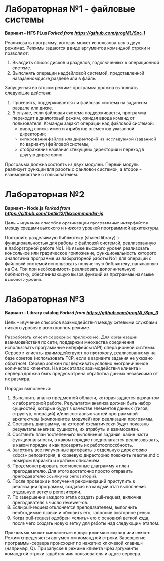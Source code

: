 # Лабораторная №1 - файловые системы
**Вариант - HFS PLus**
***Forked from https://github.com/progML/Spo_1***

Реализовать программу, которая может использоваться в двух режимах. Режимы задаются в виде аргументов командной строки и позволяют:
1. Выводить список дисков и разделов, подключенных к операционной системе.
2. Выполнять операции надфайловой системой, представленной назаданномдиске,разделе или в файле.

Запущенная во втором режиме программа должна выполнять следующие действия:
1. Проверять, поддерживается ли файловая система на заданном разделе или диске. 
2. В случае, если файловая система поддерживается, программа переходит в диалоговый режим, ожидая ввода команд от пользователя. Команды задают операции над файловой системой:
    - вывод списка имен и атрибутов элементов указанной директории;
    - копирование  файлов  или  директорий из исследуемой (заданной по  варианту) файловой системы;
    - отображение названия «текущей» директории и переход в другую директорию.
    
Программа должна состоять из двух модулей. Первый модуль реализует функции для работы с файловой системой, а второй – взаимодействие с пользователем.

# Лабораторная №2
**Вариант - Node.js**
***Forked from https://github.com/rbetik12/flexcommander-js***

Цель – изучение способов организации программных интерфейсов между средами высокого и низкого уровней программной архитектуры.

Построить разделяемую библиотеку (shared library) с функциональностью для работы с файловой системой, реализованную в лабораторной работе No1. На языке высокого уровня реализовать консольное или графическое приложение, функциональность которого аналогична программе из лабораторной работы No1, для операций с файловой системой использовать полученную библиотеку, написанную на Си. При при необходимости реализовать дополнительную библиотеку, обеспечивающую вызов функций из программы на языке высокого уровня.

# Лабораторная №3
**Вариант - Library catalog**
***Forked from https://github.com/progML/Spo_3***

Цель – изучение способов взаимодействия между сетевыми службами низкого уровня в асинхронном режиме.

Разработать клиент-серверное приложение. Для организации взаимодействия по сети, поддержки множества соединения использовать программные интерфейсы (API) операционной системы. Сервер и клиенты взаимодействуют по протоколу, реализованному на базе сокетов (использовать TCP, если в варианте задания не указано обратное). Сервер должен поддерживать условно неограниченное количество клиентов. На всех этапах взаимодействия клиента и сервера должна быть предусмотрена обработка данных независимо от их размера.

Порядок выполнения:

1. Выполнить анализ предметной области, которая задается вариантом к лабораторной работе. Результатом анализа должен быть набор сущностей, которые будут в качестве элементов данных (типов, структур, операций) и/или составных частей программной архитектуры (компонентов, модулей) при реализации программы.
2. Составить диаграмму, на которой схематически будут показаны результаты анализа: сущности, их атрибуты и взаимосвязи.
3. Составить план постепенного выполнения задания: какие части функциональности, в каком порядке предполагается реализовывать, в каком порядке и как проверять их работоспособность.
4. Загрузить все полученные артефакты в отдельную директорию «docs» репозитория, в корневую директорию положить readme.md с номером варианта и кратким описанием.
5. Продемонстрировать составленные диаграмму и план преподавателю. Для этого
достаточно просто отправить преподавателю ссылку на репозиторий.
6. После проверки и получения рекомендаций приступить к реализации программы, создавая
на каждый этап выполнения отдельную ветку в репозитории.
7. По завершении каждого этапа создать pull-request, включив преподавателя в число
reviewer-ов.
8. Если pull-request отклоняется преподавателем, выполнить необходимые правки и обновить
его, запросив повторное ревью.
9. Когда pull-request одобрен, «слить» его с основной веткой кода, после чего создать новую
ветку для работы над следующим этапом.

Программа может выполняться в двух режимах: сервер или клиент. Режим определяется аргументом командной строки. Завершение программы-сервера происходит по нажатию ключевой клавиши (например, Q). При запуске в режиме клиента чрез аргументы командной строки задаётся имя пользователя и адрес сервера.
